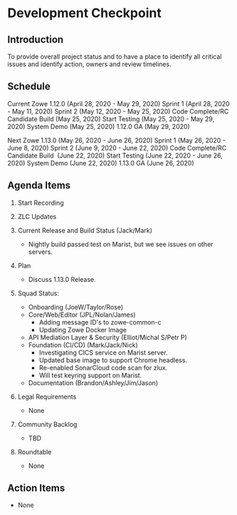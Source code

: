 # Development Checkpoint

Introduction
------------
To provide overall project status and to have a place to identify all critical issues and identify action, owners and review timelines.

Schedule
--------

Current
Zowe 1.12.0 (April 28, 2020 - May 29, 2020)
Sprint 1 (April 28, 2020 - May 11, 2020)
Sprint 2 (May 12, 2020 - May 25, 2020)
Code Complete/RC Candidate Build (May 25, 2020)
Start Testing (May 25, 2020 - May 29, 2020)
System Demo (May 25, 2020)
1.12.0 GA (May 29, 2020)

Next
Zowe 1.13.0 (May 26, 2020 - June 26, 2020)
Sprint 1 (May 26, 2020 - June 8, 2020)
Sprint 2 (June 9, 2020 - June 22, 2020)
Code Complete/RC Candidate Build  (June 22, 2020)
Start Testing (June 22, 2020 - June 26, 2020)
System Demo (June 22, 2020)
1.13.0 GA (June 26, 2020)


Agenda Items
------------
1. Start Recording
2. ZLC Updates
3. Current Release and Build Status (Jack/Mark)
   - Nightly build passed test on Marist, but we see issues on other servers.
4. Plan
     - Discuss 1.13.0 Release.
5. Squad Status:
    - Onboarding (JoeW/Taylor/Rose)
    - Core/Web/Editor (JPL/Nolan/James)
      - Adding message ID's to zowe-common-c
      - Updating Zowe Docker Image 
    - API Mediation Layer & Security (Elliot/Michal S/Petr P)
    - Foundation (CI/CD) (Mark/Jack/Nick)
      - Investigating CICS service on Marist server.
      - Updated base image to support Chrome headless.
      - Re-enabled SonarCloud code scan for zlux.
      - Will test keyring support on Marist.
    - Documentation (Brandon/Ashley/Jim/Jason)

6. Legal Requirements
    - None

7. Community Backlog
    - TBD
8. Roundtable
    - None

Action Items
------------
- None
